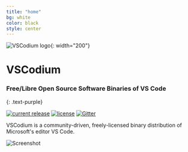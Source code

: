 ```yaml
---
title: "home"
bg: white
color: black
style: center
---
```


![VSCodium logo](img/code.png){: width="200"}
# VSCodium
### Free/Libre Open Source Software Binaries of VS Code
{: .text-purple}

[![current release](https://img.shields.io/github/release/vscodium/vscodium.svg)](https://github.com/vscodium/vscodium/releases) 
[![license](https://img.shields.io/github/license/VSCodium/vscodium.svg)](https://github.com/VSCodium/vscodium/blob/master/LICENSE)
[![Gitter](https://img.shields.io/gitter/room/vscodium/vscodium.svg)](https://gitter.im/VSCodium/Lobby)

VSCodium is a community-driven, freely-licensed binary distribution of Microsoft's editor VS Code.

![Screenshot](img/vscodium.png)

